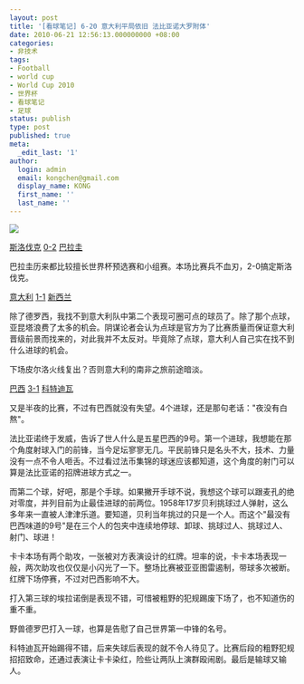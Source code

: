 ```yaml
---
layout: post
title: '[看球笔记] 6-20 意大利平局依旧 法比亚诺大罗附体'
date: 2010-06-21 12:56:13.000000000 +08:00
categories:
- 非技术
tags:
- Football
- world cup
- World Cup 2010
- 世界杯
- 看球笔记
- 足球
status: publish
type: post
published: true
meta:
  _edit_last: '1'
author:
  login: admin
  email: kongchen@gmail.com
  display_name: KONG
  first_name: ''
  last_name: ''
---
```

![](assets/69M6DL4039G900051.jpg)

[斯洛伐克][0] [0-2][1] [巴拉圭][2]

巴拉圭历来都比较擅长世界杯预选赛和小组赛。本场比赛兵不血刃，2-0搞定斯洛伐克。

[意大利][3] [1-1][4] [新西兰][5]

除了德罗西，我找不到意大利队中第二个表现可圈可点的球员了。除了那个点球，亚昆塔浪费了太多的机会。阴谋论者会认为点球是官方为了比赛质量而保证意大利晋级前景而找来的，对此我并不太反对。毕竟除了点球，意大利人自己实在找不到什么进球的机会。

下场皮尔洛火线复出？否则意大利的南非之旅前途暗淡。

[巴西][6] [3-1][7] [科特迪瓦][8]

又是半夜的比赛，不过有巴西就没有失望。4个进球，还是那句老话："夜没有白熬"。

法比亚诺终于发威，告诉了世人什么是五星巴西的9号。第一个进球，我想能在那个角度射球入门的前锋，当今足坛寥寥无几。平民前锋只是名头不大，技术、力量没有一点不令人咂舌。不过看过法币集锦的球迷应该都知道，这个角度的射门可以算是法比亚诺的招牌进球方式之一。

而第二个球，好吧，那是个手球。如果撇开手球不说，我想这个球可以跟麦孔的绝对零度，并列目前为止最佳进球的前两位。1958年17岁贝利挑球过人弹射，这么多年来一直被人津津乐道。要知道，贝利当年挑过的只是一个人。而这个"最没有巴西味道的9号"是在三个人的包夹中连续地停球、卸球、挑球过人、挑球过人、射门、球进！

卡卡本场有两个助攻，一张被对方表演设计的红牌。坦率的说，卡卡本场表现一般，两次助攻也仅仅是小闪光了一下。整场比赛被亚亚图雷遏制，带球多次被断。红牌下场停赛，不过对巴西影响不大。

打入第三球的埃拉诺倒是表现不错，可惜被粗野的犯规踢废下场了，也不知道伤的重不重。

野兽德罗巴打入一球，也算是告慰了自己世界第一中锋的名号。

科特迪瓦开始踢得不错，后来失球后表现的就不令人待见了。比赛后段的粗野犯规招招致命，还通过表演让卡卡染红，险些让两队上演群殴闹剧。最后是输球又输人。

[0]: http://goal.2010worldcup.163.com/team/507.html
[1]: http://goal.2010worldcup.163.com/match/stat/312117.html
[2]: http://goal.2010worldcup.163.com/team/835.html
[3]: http://goal.2010worldcup.163.com/team/119.html
[4]: http://goal.2010worldcup.163.com/match/stat/312118.html
[5]: http://goal.2010worldcup.163.com/team/1804.html
[6]: http://goal.2010worldcup.163.com/team/614.html
[7]: http://goal.2010worldcup.163.com/match/stat/312119.html
[8]: http://goal.2010worldcup.163.com/team/1221.html